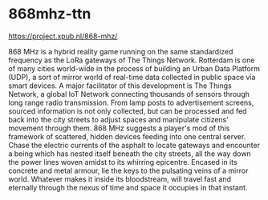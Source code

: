 # 868mhz-ttn

https://project.xpub.nl/868-mhz/

868 MHz is a hybrid reality game running on the same standardized frequency as the LoRa gateways of The Things Network. Rotterdam is one of many cities world-wide in the process of building an Urban Data Platform (UDP), a sort of mirror world of real-time data collected in public space via smart devices. A major facilitator of this development is The Things Network, a global IoT Network connecting thousands of sensors through long range radio transmission. From lamp posts to advertisement screens, sourced information is not only collected, but can be processed and fed back into the city streets to adjust spaces and manipulate citizens' movement through them. 868 MHz suggests a player's mod of this framework of scattered, hidden devices feeding into one central server. Chase the electric currents of the asphalt to locate gateways and encounter a being which has nested itself beneath the city streets, all the way down the power lines woven amidst to its whirring epicentre. Encased in its concrete and metal armour, lie the keys to the pulsating veins of a mirror world. Whatever makes it inside its bloodstream, will travel fast and eternally through the nexus of time and space it occupies in that instant. 
